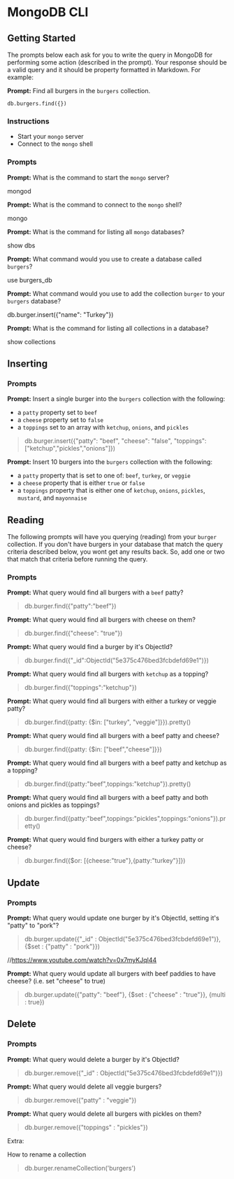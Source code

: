 # MongoDB CLI

## Getting Started

The prompts below each ask for you to write the query in MongoDB for performing
some action (described in the prompt). Your response should be a valid query and
it should be property formatted in Markdown. For example:

**Prompt:** Find all burgers in the `burgers` collection.

```
db.burgers.find({})
```

### Instructions

* Start your `mongo` server
* Connect to the `mongo` shell

### Prompts

**Prompt:** What is the command to start the `mongo` server?

mongod

**Prompt:** What is the command to connect to the `mongo` shell?

mongo

**Prompt:** What is the command for listing all `mongo` databases?

show dbs

**Prompt:** What command would you use to create a database called `burgers`?

use burgers_db

**Prompt:** What command would you use to add the collection `burger` to your
`burgers` database?

db.burger.insert({"name": "Turkey"})

**Prompt:** What is the command for listing all collections in a database?

show collections

## Inserting

### Prompts

**Prompt:** Insert a single burger into the `burgers` collection with the
following:

* a `patty` property set to `beef`
* a `cheese` property set to `false`
* a `toppings` set to an array with `ketchup`, `onions`, and `pickles`

> db.burger.insert({"patty": "beef", "cheese": "false", "toppings": ["ketchup","pickles","onions"]})


**Prompt:** Insert 10 burgers into the `burgers` collection with the following:

* a `patty` property that is set to one of: `beef`, `turkey`, or `veggie`
* a `cheese` property that is either `true` or `false`
* a `toppings` property that is either one of `ketchup`, `onions`, `pickles`,
  `mustard`, and `mayonnaise`





## Reading

The following prompts will have you querying (reading) from your `burger`
collection. If you don't have burgers in your database that match the query
criteria described below, you wont get any results back. So, add one or two that
match that criteria before running the query.

### Prompts

**Prompt:** What query would find all burgers with a `beef` patty?

> db.burger.find({"patty":"beef"})

**Prompt:** What query would find all burgers with cheese on them?

> db.burger.find({"cheese": "true"})

**Prompt:** What query would find a burger by it's ObjectId?

> db.burger.find({"_id":ObjectId("5e375c476bed3fcbdefd69e1")})

**Prompt:** What query would find all burgers with `ketchup` as a topping?

> db.burger.find({"toppings":"ketchup"})

**Prompt:** What query would find all burgers with either a turkey or veggie
patty?

> db.burger.find({patty: {$in: ["turkey", "veggie"]}}).pretty()

**Prompt:** What query would find all burgers with a beef patty and cheese?

> db.burger.find({patty: {$in: ["beef","cheese"]}})

**Prompt:** What query would find all burgers with a beef patty and ketchup as
a topping?

> db.burger.find({patty:"beef",toppings:"ketchup"}).pretty()

**Prompt:** What query would find all burgers with a beef patty and both onions
and pickles as toppings?

> db.burger.find({patty:"beef",toppings:"pickles",toppings:"onions"}).pretty()

**Prompt:** What query would find burgers with either a turkey patty or cheese?

> db.burger.find({$or: [{cheese:"true"},{patty:"turkey"}]})

## Update

### Prompts

**Prompt:** What query would update one burger by it's ObjectId, setting it's
"patty" to "pork"?

> db.burger.update({"_id" : ObjectId("5e375c476bed3fcbdefd69e1")},{$set : {"patty" : "pork"}})

//https://www.youtube.com/watch?v=0x7myKJqI44

**Prompt:** What query would update all burgers with beef paddies to have
cheese? (i.e. set "cheese" to true)

> db.burger.update({"patty": "beef"}, {$set : {"cheese" : "true"}}, {multi : true})

## Delete

### Prompts

**Prompt:** What query would delete a burger by it's ObjectId?

> db.burger.remove({"_id" : ObjectId("5e375c476bed3fcbdefd69e1")})

**Prompt:** What query would delete all veggie burgers?

> db.burger.remove({"patty" : "veggie"})

**Prompt:** What query would delete all burgers with pickles on them?

> db.burger.remove({"toppings" : "pickles"})

Extra:

How to rename a collection

> db.burger.renameCollection('burgers')